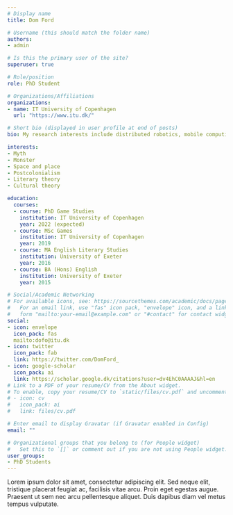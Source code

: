 ```yaml
---
# Display name
title: Dom Ford	

# Username (this should match the folder name)
authors:
- admin

# Is this the primary user of the site?
superuser: true

# Role/position
role: PhD Student

# Organizations/Affiliations
organizations:
- name: IT University of Copenhagen
  url: "https://www.itu.dk/"

# Short bio (displayed in user profile at end of posts)
bio: My research interests include distributed robotics, mobile computing and programmable matter.

interests:
- Myth
- Monster
- Space and place
- Postcolonialism
- Literary theory
- Cultural theory

education:
  courses:
  - course: PhD Game Studies
	institution: IT University of Copenhagen
	year: 2022 (expected)
  - course: MSc Games
    institution: IT University of Copenhagen
    year: 2019
  - course: MA English Literary Studies
    institution: University of Exeter
    year: 2016
  - course: BA (Hons) English
    institution: University of Exeter
    year: 2015

# Social/Academic Networking
# For available icons, see: https://sourcethemes.com/academic/docs/page-builder/#icons
#   For an email link, use "fas" icon pack, "envelope" icon, and a link in the
#   form "mailto:your-email@example.com" or "#contact" for contact widget.
social:
- icon: envelope
  icon_pack: fas
  mailto:dofo@itu.dk
- icon: twitter
  icon_pack: fab
  link: https://twitter.com/DomFord_
- icon: google-scholar
  icon_pack: ai
  link: https://scholar.google.dk/citations?user=dv4EhC0AAAAJ&hl=en
# Link to a PDF of your resume/CV from the About widget.
# To enable, copy your resume/CV to `static/files/cv.pdf` and uncomment the lines below.
# - icon: cv
#   icon_pack: ai
#   link: files/cv.pdf

# Enter email to display Gravatar (if Gravatar enabled in Config)
email: ""

# Organizational groups that you belong to (for People widget)
#   Set this to `[]` or comment out if you are not using People widget.
user_groups:
- PhD Students
---
```


Lorem ipsum dolor sit amet, consectetur adipiscing elit. Sed neque elit, tristique placerat feugiat ac, facilisis vitae arcu. Proin eget egestas augue. Praesent ut sem nec arcu pellentesque aliquet. Duis dapibus diam vel metus tempus vulputate.
